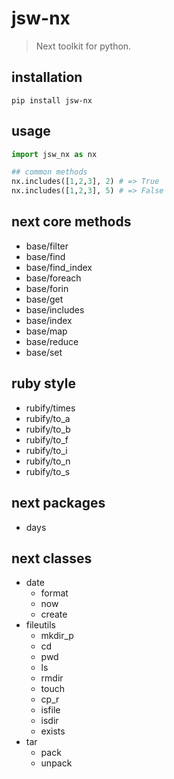 # jsw-nx
> Next toolkit for python.

## installation
```shell
pip install jsw-nx
```

## usage
```python
import jsw_nx as nx

## common methods
nx.includes([1,2,3], 2) # => True
nx.includes([1,2,3], 5) # => False
```

## next core methods
- base/filter
- base/find
- base/find_index
- base/foreach
- base/forin
- base/get
- base/includes
- base/index
- base/map
- base/reduce
- base/set

## ruby style
- rubify/times
- rubify/to_a
- rubify/to_b
- rubify/to_f
- rubify/to_i
- rubify/to_n
- rubify/to_s

## next packages
- days

## next classes
+ date
  - format 
  - now 
  - create
+ fileutils
  - mkdir_p
  - cd
  - pwd
  - ls
  - rmdir
  - touch
  - cp_r
  - isfile
  - isdir
  - exists
+ tar
  - pack
  - unpack
